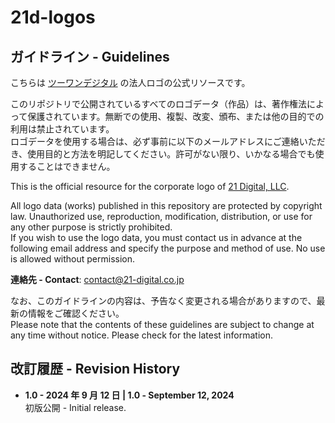 # 21d-logos

## ガイドライン - Guidelines

こちらは [ツーワンデジタル](https://www.21-digital.co.jp/ja) の法人ロゴの公式リソースです。

このリポジトリで公開されているすべてのロゴデータ（作品）は、著作権法によって保護されています。無断での使用、複製、改変、頒布、または他の目的での利用は禁止されています。  
ロゴデータを使用する場合は、必ず事前に以下のメールアドレスにご連絡いただき、使用目的と方法を明記してください。許可がない限り、いかなる場合でも使用することはできません。

This is the official resource for the corporate logo of [21 Digital, LLC](https://www.21-digital.co.jp/en).

All logo data (works) published in this repository are protected by copyright law. Unauthorized use, reproduction, modification, distribution, or use for any other purpose is strictly prohibited.  
If you wish to use the logo data, you must contact us in advance at the following email address and specify the purpose and method of use. No use is allowed without permission.

**連絡先 - Contact**: contact@21-digital.co.jp

なお、このガイドラインの内容は、予告なく変更される場合がありますので、最新の情報をご確認ください。  
Please note that the contents of these guidelines are subject to change at any time without notice. Please check for the latest information.

## 改訂履歴 - Revision History

- **1.0 - 2024 年 9 月 12 日 | 1.0 - September 12, 2024**  
  初版公開 - Initial release.
